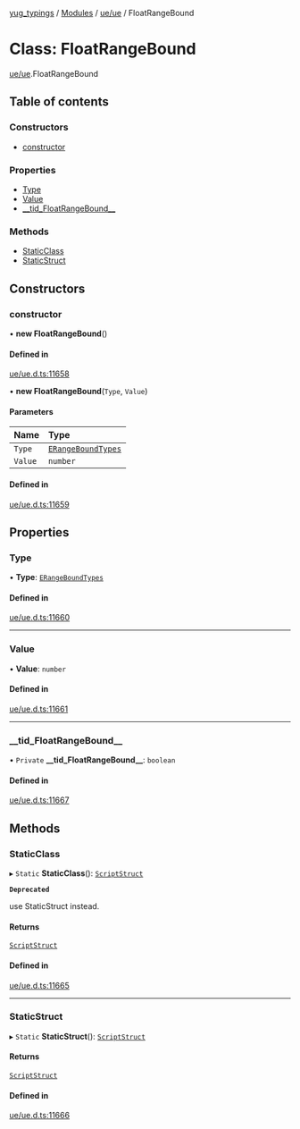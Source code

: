 [yug_typings](../README.md) / [Modules](../modules.md) / [ue/ue](../modules/ue_ue.md) / FloatRangeBound

# Class: FloatRangeBound

[ue/ue](../modules/ue_ue.md).FloatRangeBound

## Table of contents

### Constructors

- [constructor](ue_ue.FloatRangeBound.md#constructor)

### Properties

- [Type](ue_ue.FloatRangeBound.md#type)
- [Value](ue_ue.FloatRangeBound.md#value)
- [\_\_tid\_FloatRangeBound\_\_](ue_ue.FloatRangeBound.md#__tid_floatrangebound__)

### Methods

- [StaticClass](ue_ue.FloatRangeBound.md#staticclass)
- [StaticStruct](ue_ue.FloatRangeBound.md#staticstruct)

## Constructors

### constructor

• **new FloatRangeBound**()

#### Defined in

[ue/ue.d.ts:11658](https://github.com/YugMetaverse/yug_typings/blob/b7d9b19/ue/ue.d.ts#L11658)

• **new FloatRangeBound**(`Type`, `Value`)

#### Parameters

| Name | Type |
| :------ | :------ |
| `Type` | [`ERangeBoundTypes`](../enums/ue_ue.ERangeBoundTypes.md) |
| `Value` | `number` |

#### Defined in

[ue/ue.d.ts:11659](https://github.com/YugMetaverse/yug_typings/blob/b7d9b19/ue/ue.d.ts#L11659)

## Properties

### Type

• **Type**: [`ERangeBoundTypes`](../enums/ue_ue.ERangeBoundTypes.md)

#### Defined in

[ue/ue.d.ts:11660](https://github.com/YugMetaverse/yug_typings/blob/b7d9b19/ue/ue.d.ts#L11660)

___

### Value

• **Value**: `number`

#### Defined in

[ue/ue.d.ts:11661](https://github.com/YugMetaverse/yug_typings/blob/b7d9b19/ue/ue.d.ts#L11661)

___

### \_\_tid\_FloatRangeBound\_\_

• `Private` **\_\_tid\_FloatRangeBound\_\_**: `boolean`

#### Defined in

[ue/ue.d.ts:11667](https://github.com/YugMetaverse/yug_typings/blob/b7d9b19/ue/ue.d.ts#L11667)

## Methods

### StaticClass

▸ `Static` **StaticClass**(): [`ScriptStruct`](ue_ue.ScriptStruct.md)

**`Deprecated`**

use StaticStruct instead.

#### Returns

[`ScriptStruct`](ue_ue.ScriptStruct.md)

#### Defined in

[ue/ue.d.ts:11665](https://github.com/YugMetaverse/yug_typings/blob/b7d9b19/ue/ue.d.ts#L11665)

___

### StaticStruct

▸ `Static` **StaticStruct**(): [`ScriptStruct`](ue_ue.ScriptStruct.md)

#### Returns

[`ScriptStruct`](ue_ue.ScriptStruct.md)

#### Defined in

[ue/ue.d.ts:11666](https://github.com/YugMetaverse/yug_typings/blob/b7d9b19/ue/ue.d.ts#L11666)
